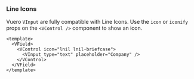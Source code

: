 ### Line Icons

Vuero `VInput` are fully compatible with Line Icons.
Use the `icon` or `iconify` props on the `<VControl />`
component to show an icon.

<!--code-->

```vue
<template>
  <VField>
    <VControl icon="lnil lnil-briefcase">
      <VInput type="text" placeholder="Company" />
    </VControl>
  </VField>
</template>
```

<!--/code-->

<!--example-->

<VField>
  <VControl icon="lnil lnil-briefcase">
    <VInput
      type="text"
      placeholder="Company"
    />
  </VControl>
</VField>

<!--/example-->
